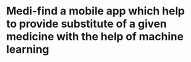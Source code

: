 # Medi-find a mobile app which help to provide substitute of a given medicine with the help of machine learning
